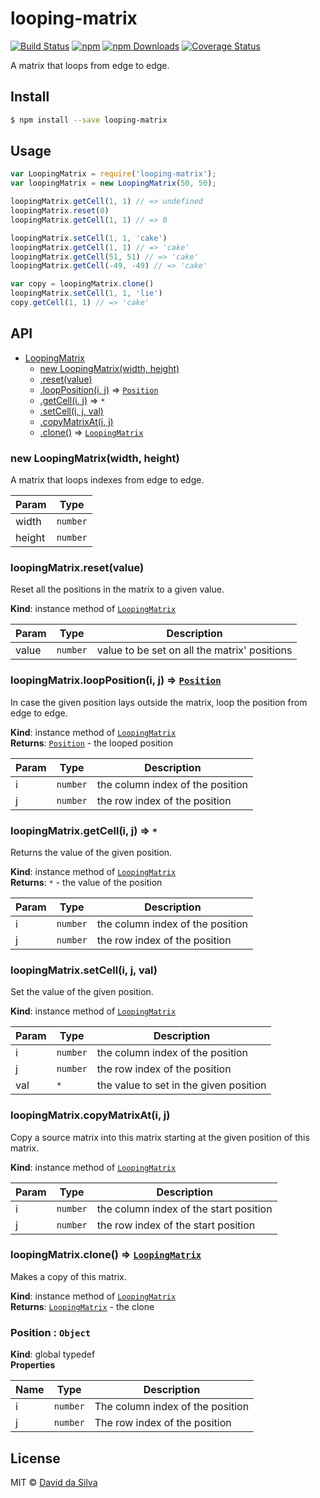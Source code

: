 # looping-matrix

[![Build Status][travis-image]][travis-url]
[![npm][npm-image]][npm-url]
[![npm Downloads][downloads-image]][downloads-url]
[![Coverage Status][coveralls-image]][coveralls-url]

A matrix that loops from edge to edge.

## Install

```sh
$ npm install --save looping-matrix
```

## Usage

```js
var LoopingMatrix = require('looping-matrix');
var loopingMatrix = new LoopingMatrix(50, 50);

loopingMatrix.getCell(1, 1) // => undefined
loopingMatrix.reset(0)
loopingMatrix.getCell(1, 1) // => 0

loopingMatrix.setCell(1, 1, 'cake')
loopingMatrix.getCell(1, 1) // => 'cake'
loopingMatrix.getCell(51, 51) // => 'cake'
loopingMatrix.getCell(-49, -49) // => 'cake'

var copy = loopingMatrix.clone()
loopingMatrix.setCell(1, 1, 'lie')
copy.getCell(1, 1) // => 'cake'
```


## API


* [LoopingMatrix](#LoopingMatrix)
  * [new LoopingMatrix(width, height)](#new_LoopingMatrix_new)
  * [.reset(value)](#LoopingMatrix+reset)
  * [.loopPosition(i, j)](#LoopingMatrix+loopPosition) ⇒ <code>[Position](#Position)</code>
  * [.getCell(i, j)](#LoopingMatrix+getCell) ⇒ <code>\*</code>
  * [.setCell(i, j, val)](#LoopingMatrix+setCell)
  * [.copyMatrixAt(i, j)](#LoopingMatrix+copyMatrixAt)
  * [.clone()](#LoopingMatrix+clone) ⇒ <code>[LoopingMatrix](#LoopingMatrix)</code>

<a name="new_LoopingMatrix_new"></a>
### new LoopingMatrix(width, height)
A matrix that loops indexes from edge to edge.


| Param | Type |
| --- | --- |
| width | <code>number</code> | 
| height | <code>number</code> | 

<a name="LoopingMatrix+reset"></a>
### loopingMatrix.reset(value)
Reset all the positions in the matrix to a given value.

**Kind**: instance method of <code>[LoopingMatrix](#LoopingMatrix)</code>  

| Param | Type | Description |
| --- | --- | --- |
| value | <code>number</code> | value to be set on all the matrix' positions |

<a name="LoopingMatrix+loopPosition"></a>
### loopingMatrix.loopPosition(i, j) ⇒ <code>[Position](#Position)</code>
In case the given position lays outside the matrix, loop the position from edge to edge.

**Kind**: instance method of <code>[LoopingMatrix](#LoopingMatrix)</code>  
**Returns**: <code>[Position](#Position)</code> - the looped position  

| Param | Type | Description |
| --- | --- | --- |
| i | <code>number</code> | the column index of the position |
| j | <code>number</code> | the row index of the position |

<a name="LoopingMatrix+getCell"></a>
### loopingMatrix.getCell(i, j) ⇒ <code>\*</code>
Returns the value of the given position.

**Kind**: instance method of <code>[LoopingMatrix](#LoopingMatrix)</code>  
**Returns**: <code>\*</code> - the value of the position  

| Param | Type | Description |
| --- | --- | --- |
| i | <code>number</code> | the column index of the position |
| j | <code>number</code> | the row index of the position |

<a name="LoopingMatrix+setCell"></a>
### loopingMatrix.setCell(i, j, val)
Set the value of the given position.

**Kind**: instance method of <code>[LoopingMatrix](#LoopingMatrix)</code>  

| Param | Type | Description |
| --- | --- | --- |
| i | <code>number</code> | the column index of the position |
| j | <code>number</code> | the row index of the position |
| val | <code>\*</code> | the value to set in the given position |

<a name="LoopingMatrix+copyMatrixAt"></a>
### loopingMatrix.copyMatrixAt(i, j)
Copy a source matrix into this matrix starting at the given position of this matrix.

**Kind**: instance method of <code>[LoopingMatrix](#LoopingMatrix)</code>  

| Param | Type | Description |
| --- | --- | --- |
| i | <code>number</code> | the column index of the start position |
| j | <code>number</code> | the row index of the start position |

<a name="LoopingMatrix+clone"></a>
### loopingMatrix.clone() ⇒ <code>[LoopingMatrix](#LoopingMatrix)</code>
Makes a copy of this matrix.

**Kind**: instance method of <code>[LoopingMatrix](#LoopingMatrix)</code>  
**Returns**: <code>[LoopingMatrix](#LoopingMatrix)</code> - the clone  
<a name="Position"></a>
### Position : <code>Object</code>
**Kind**: global typedef  
**Properties**

| Name | Type | Description |
| --- | --- | --- |
| i | <code>number</code> | The column index of the position |
| j | <code>number</code> | The row index of the position |

## License

MIT © [David da Silva](http://dasilvacont.in)

[travis-image]: https://travis-ci.org/dasilvacontin/looping-matrix.svg?branch=master
[travis-url]: https://travis-ci.org/dasilvacontin/looping-matrix
[npm-image]: https://img.shields.io/npm/v/looping-matrix.svg?style=flat
[npm-url]: https://npmjs.org/package/looping-matrix
[downloads-image]: http://img.shields.io/npm/dm/looping-matrix.svg
[downloads-url]: https://www.npmjs.org/package/looping-matrix
[coveralls-image]: https://coveralls.io/repos/dasilvacontin/looping-matrix/badge.svg
[coveralls-url]: https://coveralls.io/r/dasilvacontin/looping-matrix

